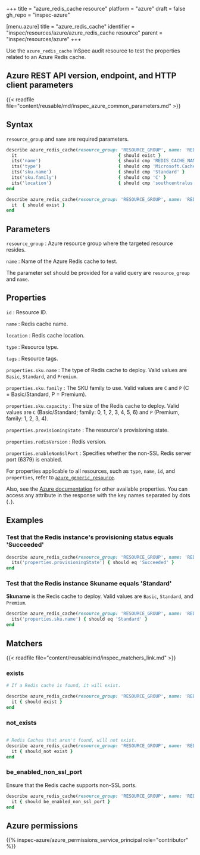 +++
title = "azure_redis_cache resource"
platform = "azure"
draft = false
gh_repo = "inspec-azure"

[menu.azure]
title = "azure_redis_cache"
identifier = "inspec/resources/azure/azure_redis_cache resource"
parent = "inspec/resources/azure"
+++

Use the `azure_redis_cache` InSpec audit resource to test the properties related to an Azure Redis cache.

## Azure REST API version, endpoint, and HTTP client parameters

{{< readfile file="content/reusable/md/inspec_azure_common_parameters.md" >}}

## Syntax

`resource_group` and `name` are required parameters.

```ruby
describe azure_redis_cache(resource_group: 'RESOURCE_GROUP', name: 'REDIS_CACHE_NAME') do
  it                                      { should exist }
  its('name')                             { should cmp 'REDIS_CACHE_NAME' }
  its('type')                             { should cmp 'Microsoft.Cache/Redis' }
  its('sku.name')                         { should cmp 'Standard' }
  its('sku.family')                       { should cmp 'C' }
  its('location')                         { should cmp 'southcentralus' }
end
```

```ruby
describe azure_redis_cache(resource_group: 'RESOURCE_GROUP', name: 'REDIS_CACHE_NAME') do
  it  { should exist }
end
```

## Parameters

`resource_group`
: Azure resource group where the targeted resource resides.

`name`
: Name of the Azure Redis cache to test.

The parameter set should be provided for a valid query are `resource_group` and `name`.

## Properties

`id`
: Resource ID.

`name`
: Redis cache name.

`location`
: Redis cache location.

`type`
: Resource type.

`tags`
: Resource tags.

`properties.sku.name`
: The type of Redis cache to deploy. Valid values are `Basic`, `Standard`, and `Premium`.

`properties.sku.family`
: The SKU family to use. Valid values are `C` and `P` (C = Basic/Standard, P = Premium).

`properties.sku.capacity`
: The size of the Redis cache to deploy. Valid values are `C` (Basic/Standard; family: 0, 1, 2, 3, 4, 5, 6) and `P` (Premium, family: 1, 2, 3, 4).

`properties.provisioningState`
: The resource's provisioning state.

`properties.redisVersion`
: Redis version.

`properties.enableNonSslPort`
: Specifies whether the non-SSL Redis server port (6379) is enabled.

For properties applicable to all resources, such as `type`, `name`, `id`, and `properties`, refer to [`azure_generic_resource`](azure_generic_resource#properties).

Also, see the [Azure documentation](https://docs.microsoft.com/en-us/rest/api/redis/redis/get) for other available properties.
You can access any attribute in the response with the key names separated by dots (`.`).

## Examples

### Test that the Redis instance's provisioning status equals 'Succeeded'

```ruby
describe azure_redis_cache(resource_group: 'RESOURCE_GROUP', name: 'REDIS_CACHE_NAME') do
  its('properties.provisioningState') { should eq 'Succeeded' }
end
```

### Test that the Redis instance Skuname equals 'Standard'

**Skuname** is the Redis cache to deploy. Valid values are `Basic`, `Standard`, and `Premium`.

```ruby
describe azure_redis_cache(resource_group: 'RESOURCE_GROUP', name: 'REDIS_CACHE_NAME') do
  its('properties.sku.name') { should eq 'Standard' }
end
```

## Matchers

{{< readfile file="content/reusable/md/inspec_matchers_link.md" >}}

### exists

```ruby
# If a Redis cache is found, it will exist.

describe azure_redis_cache(resource_group: 'RESOURCE_GROUP', name: 'REDIS_CACHE_NAME') do
  it { should exist }
end
```

### not_exists

```ruby

# Redis Caches that aren't found, will not exist.
describe azure_redis_cache(resource_group: 'RESOURCE_GROUP', name: 'REDIS_CACHE_NAME') do
  it { should_not exist }
end
```

### be_enabled_non_ssl_port

Ensure that the Redis cache supports non-SSL ports.

```ruby
describe azure_redis_cache(resource_group: 'RESOURCE_GROUP', name: 'REDIS_CACHE_NAME') do
  it { should be_enabled_non_ssl_port }
end
```

## Azure permissions

{{% inspec-azure/azure_permissions_service_principal role="contributor" %}}
